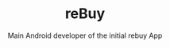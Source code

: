 ---
title: reBuy
subtitle: Main Android developer of the initial rebuy App
image: "../imgs/reBuy.webp"
link: https://play.google.com/store/apps/details?id=de.rebuy.android
buttonTitle: VISIT PLAY STORE
priority: 8
badges: [android]
categories: [projects, old]
--- 
